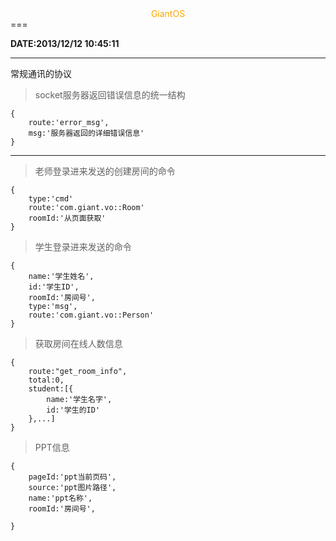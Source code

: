 <center><font color="orange">GiantOS</font></center>  
===

**DATE:2013/12/12 10:45:11**


----------

常规通讯的协议 
>socket服务器返回错误信息的统一结构

	{
		route:'error_msg',
		msg:'服务器返回的详细错误信息'
	}


----------


>老师登录进来发送的创建房间的命令

	{
		type:'cmd'
		route:'com.giant.vo::Room'
		roomId:'从页面获取'
	}

>学生登录进来发送的命令  

	{
		name:'学生姓名',
		id:'学生ID',
		roomId:'房间号',
		type:'msg',
		route:'com.giant.vo::Person'
	}


>获取房间在线人数信息 
	
	{
		route:"get_room_info",
		total:0,
		student:[{
			name:'学生名字',
			id:'学生的ID'
		},...]
	}

>PPT信息

	{
		pageId:'ppt当前页码',
		source:'ppt图片路径',
		name:'ppt名称',
		roomId:'房间号',
		
	}

